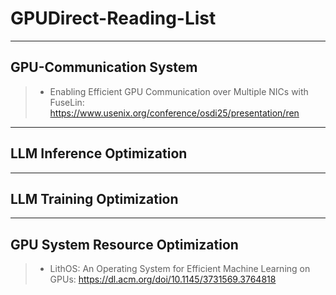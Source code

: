 # GPUDirect-Reading-List
----
## GPU-Communication System
> - Enabling Efficient GPU Communication over Multiple NICs with FuseLin: https://www.usenix.org/conference/osdi25/presentation/ren

----
## LLM Inference Optimization
----

## LLM Training Optimization
----
## GPU System Resource Optimization
> - LithOS: An Operating System for Efficient Machine Learning on GPUs: https://dl.acm.org/doi/10.1145/3731569.3764818 